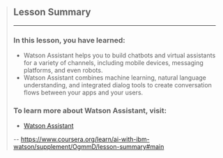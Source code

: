 > ## Lesson Summary
> 
> * * *
> 
> ### In this lesson, you have learned:
> 
> *   Watson Assistant helps you to build chatbots and virtual assistants for a variety of channels, including mobile devices, messaging platforms, and even robots.
> *   Watson Assistant combines machine learning, natural language understanding, and integrated dialog tools to create conversation flows between your apps and your users.
> 
> ### To learn more about Watson Assistant, visit:
> 
> *   [Watson Assistant](https://www.ibm.com/cloud/watson-assistant/)
>
> -- https://www.coursera.org/learn/ai-with-ibm-watson/supplement/OgmmD/lesson-summary#main
